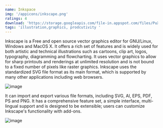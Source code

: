 ```yaml
---
name: Inkspace
img: '/appicons/inkscape.png'
ratings: 4
download: 'https://storage.googleapis.com/file-in.appspot.com/files/PuXnGCy3RX.zip'
tags: 'illustration,graphics, prodcutivity '
---
```


Inkscape is a Free and open source vector graphics editor for GNU/Linux, Windows and MacOS X. It offers a rich set of features and is widely used for both artistic and technical illustrations such as cartoons, clip art, logos, typography, diagramming and flowcharting. It uses vector graphics to allow for sharp printouts and renderings at unlimited resolution and is not bound to a fixed number of pixels like raster graphics. Inkscape uses the standardized SVG file format as its main format, which is supported by many other applications including web browsers.

<img src="../../screenshots/Inkscape/inkscapess1.png" alt="image" >

It can import and export various file formats, including SVG, AI, EPS, PDF, PS and PNG. It has a comprehensive feature set, a simple interface, multi-lingual support and is designed to be extensible; users can customize Inkscape's functionality with add-ons.

<img src="../../screenshots/Inkscape/inkscapess2.png" alt="image" >
